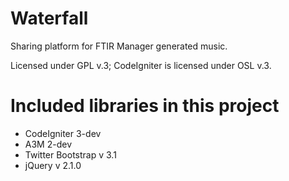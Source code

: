 Waterfall
=========

Sharing platform for FTIR Manager generated music.

Licensed under GPL v.3; CodeIgniter is licensed under OSL v.3.

Included libraries in this project
==================================

* CodeIgniter 3-dev
* A3M 2-dev
* Twitter Bootstrap v 3.1
* jQuery v 2.1.0
